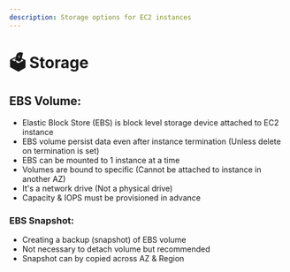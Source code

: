 ```yaml
---
description: Storage options for EC2 instances
---
```


# 🗳 Storage

## EBS Volume:

* Elastic Block Store (EBS) is block level storage device attached to EC2 instance
* EBS volume persist data even after instance termination (Unless delete on termination is set)
* EBS can be mounted to 1 instance at a time
* Volumes are bound to specific (Cannot be attached to instance in another AZ)
* It's a network drive (Not a physical drive)
* Capacity & IOPS must be provisioned in advance&#x20;

### EBS Snapshot:

* Creating a backup (snapshot) of EBS volume
* Not necessary to detach volume but recommended
* Snapshot can by copied across AZ & Region

